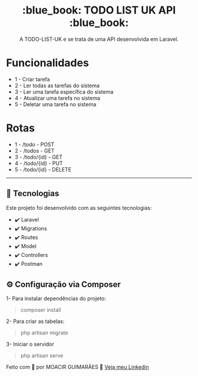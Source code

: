 
<h1 align="center">:blue_book: TODO LIST UK API :blue_book:</h1>

<p align="center">A TODO-LIST-UK e se trata de uma API desenvolvida em Laravel.</p>



# Funcionalidades

 - 1 - Criar tarefa 
 - 2 - Ler todas as tarefas do sistema
 - 3 - Ler uma tarefa específica do sistema
 - 4 - Atualizar uma tarefa no sistema
 - 5 - Deletar uma tarefa no sistema 

# Rotas


 - 1 - /todo - POST
 - 2 - /todos - GET
 - 3 - /todo/{id} - GET
 - 4 - /todo/{id} - PUT
 - 5 - /todo/{id} - DELETE 



---


## 🚀 Tecnologias

Este projeto foi desenvolvido com as seguintes tecnologias:


- ✔️ Laravel
- ✔️ Migrations
- ✔️ Routes
- ✔️ Model
- ✔️ Controllers
- ✔️ Postman


## ⚙ Configuração via Composer

1- Para instalar dependências do projeto:
> composer install

2- Para criar as tabelas:
> php artisan migrate

3- Iniciar o servidor
> php artisan serve



Feito com 💜 por MOACIR GUIMARÃES 👋 [Veja meu Linkedin](https://www.linkedin.com/in/moacir-alves/)
<br>
